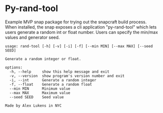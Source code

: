 # Py-rand-tool

Example MVP snap package for trying out the snapcraft build process. When installed, the snap exposes a cli application "py-rand-tool" which lets users generate a random int or float number. Users can specify the min/max values and generator seed.

```
usage: rand-tool [-h] [-v] [-i] [-f] [--min MIN] [--max MAX] [--seed SEED]

Generate a random integer or float.

options:
  -h, --help     show this help message and exit
  -v, --version  show program's version number and exit
  -i, --int      Generate a random integer
  -f, --float    Generate a random float
  --min MIN      Minimum value
  --max MAX      Maximum value
  --seed SEED    Seed value

Made by Alex Lukens in NYC
```
